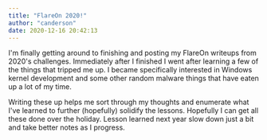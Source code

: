 ```yaml
---
title: "FlareOn 2020!"
author: "canderson"
date: 2020-12-16 20:42:13
---
```


I'm finally getting around to finishing and posting my FlareOn writeups from 2020's challenges. Immediately after I finished I went after learning a few of the things that tripped me up. I became specifically interested in Windows kernel development and some other random malware things that have eaten up a lot of my time. 

Writing these up helps me sort through my thoughts and enumerate what I've learned to further (hopefully) solidify the lessons. Hopefully I can get all these done over the holiday. Lesson learned next year slow down just a bit and take better notes as I progress. 
